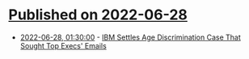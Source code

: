 # [Published on 2022-06-28](index.md)

* [2022-06-28, 01:30:00](https://yro.slashdot.org/story/22/06/27/2139218/ibm-settles-age-discrimination-case-that-sought-top-execs-emails?utm_source=rss1.0mainlinkanon&utm_medium=feed) - [IBM Settles Age Discrimination Case That Sought Top Execs' Emails](https://yro.slashdot.org/story/22/06/27/2139218/ibm-settles-age-discrimination-case-that-sought-top-execs-emails?utm_source=rss1.0mainlinkanon&utm_medium=feed)
